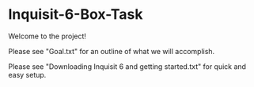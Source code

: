 # Inquisit-6-Box-Task
Welcome to the project!

Please see "Goal.txt" for an outline of what we will accomplish.

Please see "Downloading Inquisit 6 and getting started.txt" for quick and easy setup.
